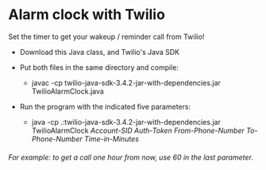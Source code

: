 # Alarm clock with Twilio

Set the timer to get your wakeup / reminder call from Twilio!

* Download this Java class, and Twilio's Java SDK

* Put both files in the same directory and compile:
  * javac -cp twilio-java-sdk-3.4.2-jar-with-dependencies.jar  TwilioAlarmClock.java

* Run the program with the indicated five parameters:
  * java -cp .:twilio-java-sdk-3.4.2-jar-with-dependencies.jar  TwilioAlarmClock  *Account-SID* *Auth-Token* *From-Phone-Number* *To-Phone-Number* *Time-in-Minutes*

###### For example: to get a call one hour from now, use 60 in the last parameter.
######

